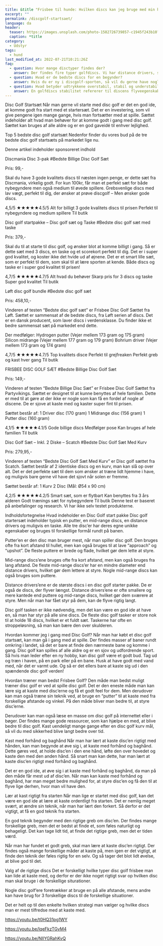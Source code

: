 ```yaml
---
title: &title "Frisbee til hunde: Hvilken discs kan jeg bruge med min hund?"
excerpt: ""
permalink: /discgolf-startsaet/
language: da
header:
  teaser: https://images.unsplash.com/photo-1582726739857-c1945f243b10?ixlib=rb-4.0.3&ixid=MnwxMjA3fDB8MHxzZWFyY2h8ODJ8fGZyaXNiZWV8ZW58MHx8MHx8&auto=format&fit=crop&h=300&w=400&q=10
  caption: *title
category:
  - Udstyr
tags:
  - hund
last_modified_at: 2022-07-21T10:21:26Z
faq:
  - question: Hvor mange disctyper findes der?
    answer: Der findes fire typer golfdiscs. Vi har distance drivers, som bruges til lange kast. Fairway drivers bruges til de mellem-lange drives). Midrange discs bruges til kortere drives og de lidt længere indspil. Putt og approach discs bruges til korte indspil og putts.
  - question: Hvad er de bedste discs for en begynder?
    answer: Hvis du er ny i discgolf-sporten, så vil du gerne have nogle golfdiscs, som er lette at kaste med. Du bør vælge en relativt let disc på 165-180 gram, som er understabil (dvs. har et lavt _turn_-tal). Mange forhandlere tilbyder begyndersæt, som er velegnet til nybegyndere at kaste med.
  - question: Hvad betyder udtrykkene overstabil, stabil og understabil?
    answer: En golfdiscs stabilitet refererer til discens flyveegenskaber. Hvis du laver et højrehåndet baghåndskast med høj hastighed, så vil en understabil disc have en tendens til at dreje lidt mod højre i starten. En stabil disc vil flyve mere lige ud. En overstabil disc vil trække mod venstre i starten både ved høj og lav udgangshastighed. Det har særligt betydning for discens svæveegenskaber, da de fleste discs vil fade lidt mod venstre til sidst.
---
```



Disc Golf Startsæt
Når man gerne vil starte med disc golf er det en god ide, at komme godt fra start med et startersæt. Det er en investering, som vil give pengene igen mange gange, hvis man fortsætter med at spille. Sættet indeholder alt hvad man behøver for at komme godt i gang med disc golf. Sættet kan bruges af alle aldre og er en god gaveidé til enhver lejlighed.

Top 5 bedste disc golf startsæt
Nedenfor finder du vores bud på de tre bedste disc golf startsæts på markedet lige nu. 

Denne artikel indeholder sponsoreret indhold


Discmania Disc 3-pak
#Bedste Billige Disc Golf Sæt

Pris: 99,-

Skal du have 3 gode kvalitets discs til næsten ingen penge, er dette sæt fra Discmania, virkelig godt. For kun 100kr, får man et perfekt sæt for både nybegyndere men også medium til øvede spillere. Grebsvenlige discs med lav vægt, perfekt til dig, der ønsker at prøve discgolf – Men ønsker gode discs.

4,5/5
★★★★★4.5/5
Alt for billigt
3 gode kvalitets discs til prisen
Perfekt til nybegyndere og medium spillere
Til butik

Disc golf startpakke – Disc golf sæt og Taske
#Bedste disc golf sæt med taske

Pris: 379,-

Skal du til at starte til disc golf, og ønsker blot at komme billigt i gang. Så er dette sæt med 3 discs, en taske og et scorekort perfekt til dig. Det er i super god kvalitet, og koster ikke det hvide ud af øjnene. Det er et smart lille sæt, som er perfekt til dem, som skal til at lære sporten at kende. Både discs og taske er i super god kvalitet til prisen!

4,7/5
★★★★★4.7/5
Alt hvad du behøver
Skarp pris for 3 discs og taske
Super god kvalitet
Til butik

Løft disc golf bundle
#Bedste disc golf sæt

Pris: 458,10,-

Vinderen af testen “Bedste disc golf sæt” er Frisbee Disc Golf Sættet fra Løft. Sættet er sammensat af de bedste discs, fra Løft serien af discs. Det er en dansk producent, som laver discs i verdensklasse. Du finder ikke et bedre sammensat sæt på markedet end dette.

Der medfølger:
Hydrogen putter (Vejer mellem 173 gram og 175 gram)
Silicon midrange (Vejer mellem 177 gram og 179 gram)
Bohrium driver (Vejer mellem 173 gram og 174 gram)

4,7/5
★★★★★4.7/5
Top kvalitets disce
Perfekt til grejfreaken
Perfekt greb og kast hver gang
Til butik

FRISBEE DISC GOLF SÆT
#Bedste Billige Disc Golf Sæt

Pris: 149,-

Vinderen af testen “Bedste Billige Disc Sæt” er Frisbee Disc Golf Sættet fra Partyvikings. Sættet er designet til at kunne benyttes af hele familien. Dette er med til at gøre at der ikke er nogle som kan få en fordel af nogle af discene. De er sjove at kaste med og kaster super fint til prisen.

Sættet består af: 
1 Driver disc (170 gram)
1 Midrange disc (156 gram)
1 Putter disc (160 gram)

4,1/5
★★★★★4.1/5
Gode billige discs
Medfølger pose
Kan bruges af hele familien
Til butik

Disc Golf Sæt – Inkl. 2 Diske – Scatch
#Bedste Disc Golf Sæt Med Kurv

Pris: 279,95,-

Vinderen af testen “Bedste Disc Golf Sæt Med Kurv” er Disc golf sættet fra Scatch. Sættet består af 2 identiske discs og en kurv, man kan slå op over alt. Det er det perfekte sæt til dem som ønsker at træne lidt hjemme i have, og muligvis bare gerne vil have det sjovt når solen er fremme.

Sættet består af: 
1 Kurv
2 Disc (Mål: Ø54 x 90 cm)

4,2/5
★★★★★4.2/5
Smart sæt, som er flytbart
Kan benyttes fra 3 års alderen
Godt trænings sæt for nybegyndere
Til butik
Denne test er baseret på anbefalinger og research. Vi har ikke selv testet produkterne.

Indholdsfortegnelse
Hvad indeholder en Disc Golf start pakke
Disc golf startersæt indeholder typisk en putter, en mid-range discs, en distance drivers og muligvis en taske. Alle tre disc’er har deres egne unikke egenskaber og bruges til forskellige formål rundt på banen.

Putter’en er den disc man bruger mest, når man spiller disc golf. Den bruges ofte fra kort afstand til hullet, men kan også bruges til at lave “approach” og “upshot”. De fleste puttere er brede og flade, hvilket gør dem lette at styre.

Mid-range discs’ene bruges ofte fra kort afstand, men kan også bruges fra lang afstand. De fleste mid-range discs’er har en mindre diameter end distance drivers, hvilket gør dem lettere at styre. Nogle mid-range discs kan også bruges som puttere.

Distance drivers’ene er de største discs i en disc golf starter pakke. De er også de discs, der flyver længst. Distance drivers’ene er ofte smallere og mere kantede end puttere og mid-range discs, hvilket gør dem sværere at styre. Men når man har fået styr på dem, kan de flyve rigtig langt.

Disc golf tasken er ikke nødvendig, men det kan være en god ide at have en, så man har styr på alle sine discs. De fleste disc golf tasker er store nok til at holde 18 discs, hvilket er et fuldt sæt. Taskerne har ofte en stroppeløsning, så man kan bære den over skulderen.

Hvordan kommer jeg i gang med Disc Golf?
Når man har købt et disc golf startsæt, kan man gå i gang med at spille. Der findes masser af baner rundt omkring i landet, så det er bare at finde den nærmeste bane og komme i gang. Disc golf kan spilles af alle aldre og er en sjov og udfordrende sport. Så hvis man leder efter en ny hobby, kan disc golf være et godt bud. Tag ud og træn i haven, på en park eller på en bane. Husk at have godt med vand med, når det er varmt ude. Og så er det ellers bare at kaste sig ud i den spændende disc golf verden!

Hvordan træner man bedst Frisbee Golf?
Den måde man bedst muligt træner disc golf er ved at spille disc golf. Det er den eneste måde man kan lære sig at kaste med disc’erne og få et godt feel for dem. Men derudover kan man også træne sin teknik ved, at bruge en “putter” til at kaste med fra forskellige afstande og vinkel. På den måde bliver man bedre til, at styre disc’erne.

Derudover kan man også læse en masse om disc golf på internettet eller i bøger. Der findes mange gode ressourcer, som kan hjælpe en med, at blive bedre til disc golf. Kast uendeligt mange gange efter en disc golf kurv mål, så vil du med sikkerhed blive langt bedre over tid.


Kast med forhånd og baghånd
Når man har lært at kaste disc’en rigtigt med hånden, kan man begynde at øve sig i, at kaste med forhånd og baghånd. Dette gøres ved, at holde disc’en i den ene hånd, løfte den over hovedet og kaste den med den anden hånd. Så snart man kan dette, har man lært at kaste disc’en rigtigt med forhånd og baghånd.

Det er en god ide, at øve sig i at kaste med forhånd og baghånd, da man på den måde får mest ud af disc’en. Når man kan kaste med forhånd og baghånd, har man meget bedre mulighed for, at styre disc’en og få den til at flyve lige derhen, hvor man vil have den.


Lær at kast rigtigt fra starten
Når man lige er startet med disc golf, kan det være en god ide at lære at kaste ordentligt fra starten. Det er nemlig meget svært, at ændre sin teknik, når man har lært den forkert. Så derfor er det vigtigt, at få en god teknik fra starten.

En god teknik begynder med den rigtige greb om disc’en. Der findes mange forskellige greb, men det er bedst at finde et, som føles naturligt og behageligt. Det kan tage lidt tid, at finde det rigtige greb, men det er tiden værd.

Når man har fundet et godt greb, skal man lære at kaste disc’en rigtigt. Der findes også mange forskellige måder at kaste på, men igen er det vigtigt, at finde den teknik der føles rigtig for en selv. Og så tager det blot lidt øvelse, at blive god til det.


Valg af de rigtige discs
Det er forskelligt hvilke typer disc golf frisbee man kan lide at kaste med, og derfor er der ikke noget rigtigt svar op hvilken disc man skal bruge i de forskellige siturationer.

Nogle disc golf’ere foretrækker at bruge en på alle afstande, mens andre kan have brug for 3 forskellige discs til de forskellige situationer.

Det er helt op til den enkelte hvilken strategi man vælger og hvilke discs man er mest tilfredse med at kaste med.


https://youtu.be/t0HQ31pg1WY

https://youtu.be/lqeFkzTGvM4

https://youtu.be/NIlYGRahKvQ